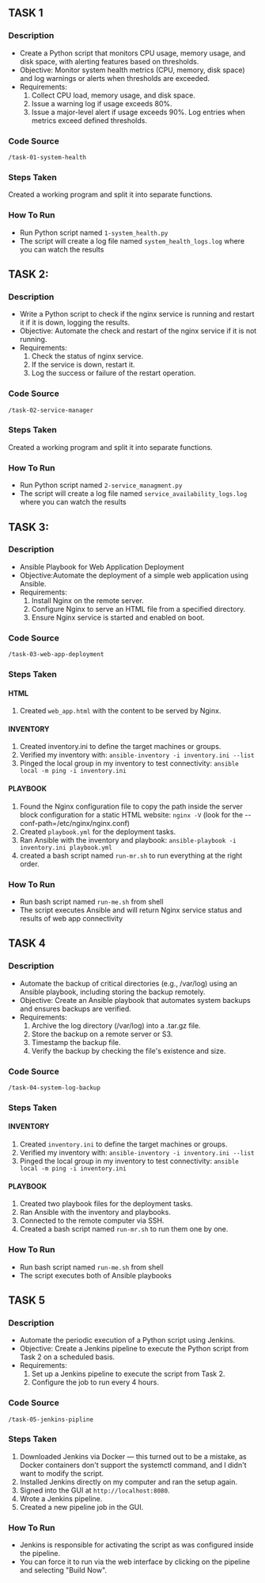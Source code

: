 ## TASK 1
### Description
- Create a Python script that monitors CPU usage, memory usage, and disk space, with alerting features based on thresholds.
- Objective: Monitor system health metrics (CPU, memory, disk space) and log warnings or alerts when thresholds are exceeded.
- Requirements:
    1) Collect CPU load, memory usage, and disk space.
    2) Issue a warning log if usage exceeds 80%.
    3) Issue a major-level alert if usage exceeds 90%.
    Log entries when metrics exceed defined thresholds.
### Code Source
`/task-01-system-health`
### Steps Taken
Created a working program and split it into separate functions.
### How To Run
- Run Python script named `1-system_health.py`
- The script will create a log file named `system_health_logs.log` where you can watch the results
## TASK 2:
### Description
- Write a Python script to check if the nginx service is running and restart it if it is down, logging the results.
- Objective: Automate the check and restart of the nginx service if it is not running.
- Requirements:
    1) Check the status of nginx service.
    2) If the service is down, restart it.
    3) Log the success or failure of the restart operation.
### Code Source
`/task-02-service-manager`
### Steps Taken
Created a working program and split it into separate functions.
### How To Run
- Run Python script named `2-service_managment.py`
- The script will create a log file named `service_availability_logs.log` where you can watch the results
## TASK 3:
### Description
- Ansible Playbook for Web Application Deployment
- Objective:Automate the deployment of a simple web application using Ansible.
- Requirements:
    1) Install Nginx on the remote server.
    2) Configure Nginx to serve an HTML file from a specified directory.
    3) Ensure Nginx service is started and enabled on boot.
### Code Source
`/task-03-web-app-deployment`
### Steps Taken
#### HTML
1) Created `web_app.html` with the content to be served by Nginx.
#### INVENTORY
1) Created inventory.ini to define the target machines or groups.
2) Verified my inventory with: 
`ansible-inventory -i inventory.ini --list`
3) Pinged the local group in my inventory to test connectivity: 
`ansible local -m ping -i inventory.ini`
#### PLAYBOOK
1) Found the Nginx configuration file to copy the path inside the server block configuration for a static HTML website:
    `nginx -V` (look for the --conf-path=/etc/nginx/nginx.conf)
2) Created `playbook.yml` for the deployment tasks.
3) Ran Ansible with the inventory and playbook: 
`ansible-playbook -i inventory.ini playbook.yml`
4) created a bash script named `run-mr.sh` to run everything at the right order.
### How To Run
- Run bash script named `run-me.sh` from shell
- The script executes Ansible and will return Nginx service status and results of web app connectivity
## TASK 4
### Description
- Automate the backup of critical directories (e.g., /var/log) using an Ansible playbook, including storing the backup remotely.
- Objective: Create an Ansible playbook that automates system backups and ensures backups are verified.
- Requirements:
    1) Archive the log directory (/var/log) into a .tar.gz file.
    2) Store the backup on a remote server or S3.
    3) Timestamp the backup file.
    4) Verify the backup by checking the file's existence and size.
### Code Source
`/task-04-system-log-backup`
### Steps Taken
#### INVENTORY
1) Created `inventory.ini` to define the target machines or groups.
2) Verified my inventory with: 
`ansible-inventory -i inventory.ini --list`
3) Pinged the local group in my inventory to test connectivity: 
`ansible local -m ping -i inventory.ini`
#### PLAYBOOK
1) Created two playbook files for the deployment tasks.
2) Ran Ansible with the inventory and playbooks.
3) Connected to the remote computer via SSH.
4) Created a bash script named `run-mr.sh` to run them one by one. 
### How To Run
- Run bash script named `run-me.sh` from shell
- The script executes both of Ansible playbooks
## TASK 5
### Description
- Automate the periodic execution of a Python script using Jenkins.
- Objective: Create a Jenkins pipeline to execute the Python script from Task 2 on a scheduled basis.
- Requirements:
    1) Set up a Jenkins pipeline to execute the script from Task 2.
    2) Configure the job to run every 4 hours.
### Code Source
`/task-05-jenkins-pipline`
### Steps Taken
1) Downloaded Jenkins via Docker — this turned out to be a mistake,
as Docker containers don't support the systemctl command, and I didn't want to modify the script.
2) Installed Jenkins directly on my computer and ran the setup again.
3) Signed into the GUI at `http://localhost:8080`.
4) Wrote a Jenkins pipeline.
5) Created a new pipeline job in the GUI.
### How To Run
- Jenkins is responsible for activating the script as was configured inside the pipeline.
- You can force it to run via the web interface by clicking on the pipeline and selecting "Build Now".
